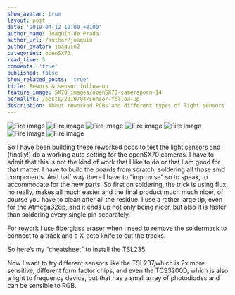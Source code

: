 ```yaml
---
show_avatar: true
layout: post
date: '2019-04-12 10:00 +0100'
author_name: Joaquín de Prada
author_url: /author/joaquin
author_avatar: joaquin2
categories: openSX70
read_time: 5
comments: 'true'
published: false
show_related_posts: 'true'
title: Rework & sensor follow-up
feature_image: SX70_images/openSX70-cameraporn-14
permalink: /posts/2019/04/sensor-follow-up
description: About reworked PCBs and different types of light sensors
---
```

![Fire image]({{site.url}}/{{site.baseurl}}img/2019/04/20190411-rework-02.jpg)
![Fire image]({{site.url}}/{{site.baseurl}}img/2019/04/20190411-rework-03.jpg)
![Fire image]({{site.url}}/{{site.baseurl}}img/2019/04/20190411-rework-04.jpg)
![Fire image]({{site.url}}/{{site.baseurl}}img/2019/04/20190411-rework-05.jpg)
![Fire image]({{site.url}}/{{site.baseurl}}img/2019/04/20190411-rework-06.jpg)
![Fire image]({{site.url}}/{{site.baseurl}}img/2019/04/20190411-rework-07.jpg)
![Fire image]({{site.url}}/{{site.baseurl}}img/2019/04/20190411-rework-01.jpg)

So I have been building these reworked pcbs to test the light sensors and (finally!) do a working auto setting for the openSX70 cameras.
I have to admit that this is not the kind of work that I like to do or that I am good for that matter.
I have to build the boards from scratch, soldering all those smd components. And half way there I have to “improvise” so to speak, to accommodate for the new parts.
So first on soldering, the trick is using flux, no really, makes all much easier and the final product much much nicer, of course you have to clean after all the residue. I use a rather large tip, even for the Atmega328p, and it ends up not only being nicer, but also it is faster than soldering every single pin separately.

For rework I use fiberglass eraser when I need to remove the soldermask to connect to a track and a X-acto knife to cut the tracks.

So here’s my “cheatsheet” to install the TSL235.

Now I want to try different sensors like the TSL237,which is 2x more sensitive, different form factor chips, and even the TCS3200D, which is also a light to frequency device, but that has a small array of photodiodes and can be sensible to RGB.